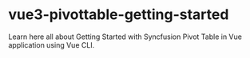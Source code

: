 # vue3-pivottable-getting-started
Learn here all about Getting Started with Syncfusion Pivot Table in Vue application using Vue CLI.
